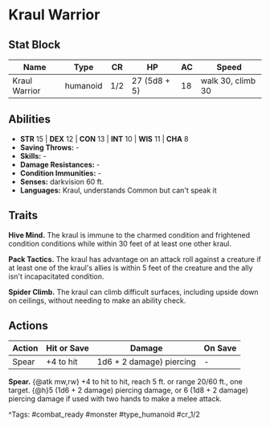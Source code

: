 # Kraul Warrior

## Stat Block

| Name | Type | CR | HP | AC | Speed |
|------|------|----|----|----|-------|
| Kraul Warrior | humanoid | 1/2 | 27 (5d8 + 5) | 18 | walk 30, climb 30 |

## Abilities

- **STR** 15 | **DEX** 12 | **CON** 13 | **INT** 10 | **WIS** 11 | **CHA** 8
- **Saving Throws:** -  
- **Skills:** -  
- **Damage Resistances:** -  
- **Condition Immunities:** -  
- **Senses:** darkvision 60 ft.  
- **Languages:** Kraul, understands Common but can't speak it

## Traits

**Hive Mind.** The kraul is immune to the charmed condition and frightened condition conditions while within 30 feet of at least one other kraul.

**Pack Tactics.** The kraul has advantage on an attack roll against a creature if at least one of the kraul's allies is within 5 feet of the creature and the ally isn't incapacitated condition.

**Spider Climb.** The kraul can climb difficult surfaces, including upside down on ceilings, without needing to make an ability check.


## Actions

| Action | Hit or Save | Damage | On Save |
|--------|--------------|--------|----------|
| Spear | +4 to hit | 1d6 + 2 damage) piercing | - |

**Spear.** {@atk mw,rw} +4 to hit to hit, reach 5 ft. or range 20/60 ft., one target. {@h}5 (1d6 + 2 damage) piercing damage, or 6 (1d8 + 2 damage) piercing damage if used with two hands to make a melee attack.


^Tags: #combat_ready #monster #type_humanoid #cr_1/2